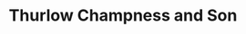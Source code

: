 ---
title: "Thurlow Champness and Son"
url: /bury-st-edmunds/thurlow-champness-and-son/
shop: jewelry
---